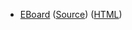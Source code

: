* [EBoard](../eboards/eboard.03.html)
  ([Source](../eboards/eboard.03.md))
  ([HTML](../eboards/eboard.03.html))
